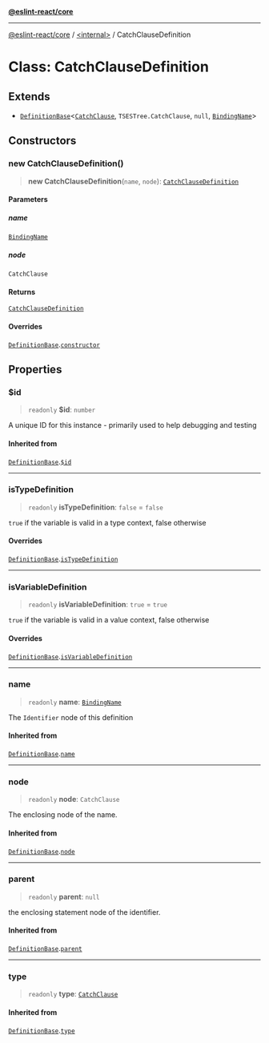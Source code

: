 [**@eslint-react/core**](../../README.md)

***

[@eslint-react/core](../../README.md) / [\<internal\>](../README.md) / CatchClauseDefinition

# Class: CatchClauseDefinition

## Extends

- [`DefinitionBase`](DefinitionBase.md)\<[`CatchClause`](../README.md#catchclause), `TSESTree.CatchClause`, `null`, [`BindingName`](../type-aliases/BindingName.md)\>

## Constructors

### new CatchClauseDefinition()

> **new CatchClauseDefinition**(`name`, `node`): [`CatchClauseDefinition`](CatchClauseDefinition.md)

#### Parameters

##### name

[`BindingName`](../type-aliases/BindingName.md)

##### node

`CatchClause`

#### Returns

[`CatchClauseDefinition`](CatchClauseDefinition.md)

#### Overrides

[`DefinitionBase`](DefinitionBase.md).[`constructor`](DefinitionBase.md#constructors)

## Properties

### $id

> `readonly` **$id**: `number`

A unique ID for this instance - primarily used to help debugging and testing

#### Inherited from

[`DefinitionBase`](DefinitionBase.md).[`$id`](DefinitionBase.md#$id)

***

### isTypeDefinition

> `readonly` **isTypeDefinition**: `false` = `false`

`true` if the variable is valid in a type context, false otherwise

#### Overrides

[`DefinitionBase`](DefinitionBase.md).[`isTypeDefinition`](DefinitionBase.md#istypedefinition)

***

### isVariableDefinition

> `readonly` **isVariableDefinition**: `true` = `true`

`true` if the variable is valid in a value context, false otherwise

#### Overrides

[`DefinitionBase`](DefinitionBase.md).[`isVariableDefinition`](DefinitionBase.md#isvariabledefinition)

***

### name

> `readonly` **name**: [`BindingName`](../type-aliases/BindingName.md)

The `Identifier` node of this definition

#### Inherited from

[`DefinitionBase`](DefinitionBase.md).[`name`](DefinitionBase.md#name-1)

***

### node

> `readonly` **node**: `CatchClause`

The enclosing node of the name.

#### Inherited from

[`DefinitionBase`](DefinitionBase.md).[`node`](DefinitionBase.md#node-1)

***

### parent

> `readonly` **parent**: `null`

the enclosing statement node of the identifier.

#### Inherited from

[`DefinitionBase`](DefinitionBase.md).[`parent`](DefinitionBase.md#parent-1)

***

### type

> `readonly` **type**: [`CatchClause`](../README.md#catchclause)

#### Inherited from

[`DefinitionBase`](DefinitionBase.md).[`type`](DefinitionBase.md#type-1)
